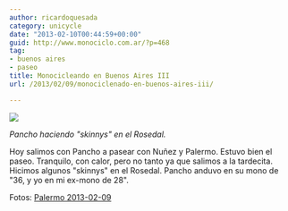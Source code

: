 ```yaml
---
author: ricardoquesada
category: unicycle
date: "2013-02-10T00:44:59+00:00"
guid: http://www.monociclo.com.ar/?p=468
tag:
- buenos aires
- paseo
title: Monocicleando en Buenos Aires III
url: /2013/02/09/monociclenado-en-buenos-aires-iii/

---
```


![](https://lh5.googleusercontent.com/-a02THdqWCO4/URbqukyIzwI/AAAAAAAAr44/D9g89dZ3MgM/s400/IMG_2125.JPG)

*Pancho haciendo "skinnys" en el Rosedal.*

Hoy salimos con Pancho a pasear con Nuñez y Palermo. Estuvo bien el paseo.
Tranquilo, con calor, pero no tanto ya que salimos a la tardecita. Hicimos
algunos "skinnys" en el Rosedal. Pancho anduvo en su mono de "36, y yo en mi
ex-mono de 28".

Fotos: [Palermo 2013-02-09](https://photos.app.goo.gl/ppYzFV3LBB9fZX3W9)
